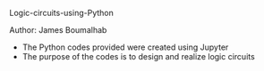 Logic-circuits-using-Python

Author: James Boumalhab

- The Python codes provided were created using Jupyter 
- The purpose of the codes is to design and realize logic circuits
